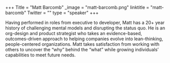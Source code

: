 +++
Title = "Matt Barcomb"
_image = "matt-barcomb.png"
linktitle = "matt-barcomb"
Twitter = ""
type = "speaker"
+++

Having performed in roles from executive to developer, Matt has a 20+ year history of challenging mental models and disrupting the status quo. He is an org-design and product strategist who takes an evidence-based, outcomes-driven approach to helping companies evolve into lean-thinking, people-centered organizations. Matt takes satisfaction from working with others to uncover the “why” behind the “what” while growing individuals’ capabilities to meet future needs.
